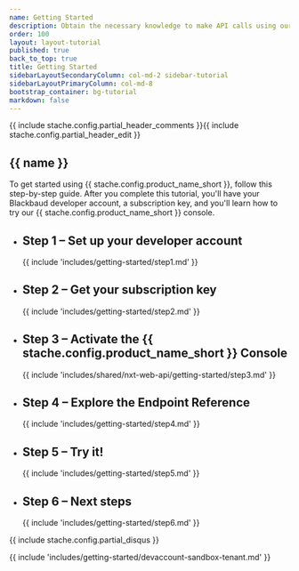 ```yaml
---
name: Getting Started
description: Obtain the necessary knowledge to make API calls using our interactive <%= stache.config.dev_console_name %>
order: 100
layout: layout-tutorial
published: true
back_to_top: true
title: Getting Started
sidebarLayoutSecondaryColumn: col-md-2 sidebar-tutorial
sidebarLayoutPrimaryColumn: col-md-8
bootstrap_container: bg-tutorial
markdown: false
---
```


{{ include stache.config.partial_header_comments }}{{ include stache.config.partial_header_edit }}

<section class="section-padding bg-tutorial">
  <div class="text-center">
    <h1 class="tutorial">{{ name }}</h1>

<p class="lead tutorial">To get started using {{ stache.config.product_name_short }}, follow this step-by-step guide. After you complete this tutorial, you'll have your Blackbaud developer account, a subscription key, and you'll learn how to try our {{ stache.config.product_name_short }} console.</p>

  <ul class="slide-container">
<li class="slide">
<h2 class="tutorial">Step 1 &#8211; Set up your developer account</h2>
{{ include 'includes/getting-started/step1.md' }}</li>

<li class="slide">
<h2 class="tutorial">Step 2 &#8211; Get your subscription key</h2>
{{ include 'includes/getting-started/step2.md' }}</li>

<li class="slide">
<h2 class="tutorial">Step 3 &#8211; Activate the {{ stache.config.product_name_short }}  Console </h2>
{{ include 'includes/shared/nxt-web-api/getting-started/step3.md' }}</li>

<li class="slide">
<h2 class="tutorial">Step 4 &#8211; Explore the Endpoint Reference</h2>
{{ include 'includes/getting-started/step4.md' }}</li>

<li class="slide">
<h2 class="tutorial">Step 5 &#8211; Try it!</h2>
{{ include 'includes/getting-started/step5.md' }}</li>

<li class="slide">
<h2 class="tutorial">Step 6 &#8211; Next steps</h2>
{{ include 'includes/getting-started/step6.md' }}</li>

</ul>
{{ include stache.config.partial_disqus }}

{{ include 'includes/getting-started/devaccount-sandbox-tenant.md' }}